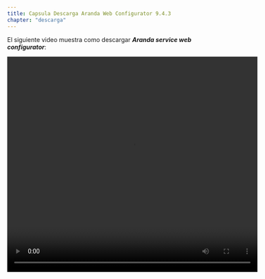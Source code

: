 ```yaml
---
title: Capsula Descarga Aranda Web Configurator 9.4.3
chapter: "descarga"
---
```


El siguiente video muestra como descargar **_Aranda service web configurator_**:

<video width="580" height="500" controls> <source src="https://arandasoftware.sharepoint.com/sites/Documentacion-RepositorioPortalDoc/Documentos%20compartidos/Repositorio%20Portal%20Doc/ASDK%20v8/1.2%20ASDKv8/1.2.1.3%20Descarga%20Fuentes%20e%20Instalacion/1.2.1.3.3%20Capsula%20Descarga%20ArandaWebConfigurator9.4.3.mp4?App=OneDriveWebVideo" type="video/mp4"> Your browser does not support the video tag. </video>
